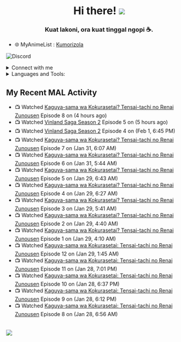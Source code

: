 <h1 align="center">Hi there! <img src="https://media.giphy.com/media/hvRJCLFzcasrR4ia7z/giphy.gif" width="25px"> </h1>
<h3 align="center">Kuat lakoni, ora kuat tinggal ngopi ☕.</h3>

- 🌐 MyAnimeList : [Kumorizola](https://myanimelist.net/animelist/Kumorizola)

![Discord](https://discord.c99.nl/widget/theme-3/761213268009943051.png)
<details>
      <summary>Connect with me</summary>
    <p align="left">
        <a href="https://www.facebook.com/kumori.hartley.1" target="blank"><img align="center"
                src="https://raw.githubusercontent.com/rahuldkjain/github-profile-readme-generator/master/src/images/icons/Social/facebook.svg"
                alt="kumori hartley" height="30" width="40" /></a>
        <a href="https://www.instagram.com/kumorizola/" target="blank"><img align="center"
                src="https://raw.githubusercontent.com/rahuldkjain/github-profile-readme-generator/master/src/images/icons/Social/instagram.svg"
                alt="kumorizola" height="30" width="40" /></a>
        <a href="https://discord.com" target="blank"><img align="center"
                src="https://raw.githubusercontent.com/rahuldkjain/github-profile-readme-generator/master/src/images/icons/Social/discord.svg"
                alt="Kumori#5882" height="30" width="40" /></a>
    </p>
</details>

<details>
    <summary align="left">Languages and Tools:</summary>
<p align="left">
      <a href="https://www.w3schools.com/css/" target="_blank">
        <img src="https://raw.githubusercontent.com/devicons/devicon/master/icons/css3/css3-original-wordmark.svg"
            alt="css3" width="40" height="40" /> </a> <a href="https://www.w3.org/html/" target="_blank"> <img
            src="https://raw.githubusercontent.com/devicons/devicon/master/icons/html5/html5-original-wordmark.svg"
            alt="html5" width="40" height="40" /> </a> <a href="https://www.java.com" target="_blank"> <img
            src="https://raw.githubusercontent.com/devicons/devicon/master/icons/java/java-original.svg" alt="java"
            width="40" height="40" /> </a> <a href="https://developer.mozilla.org/en-US/docs/Web/JavaScript"
            target="_blank"> <img
            src="https://raw.githubusercontent.com/devicons/devicon/master/icons/javascript/javascript-original.svg"
            alt="javascript" width="40" height="40" /> </a> <a href="https://nodejs.org" target="_blank"> <img
            src="https://raw.githubusercontent.com/devicons/devicon/master/icons/nodejs/nodejs-original-wordmark.svg"
            alt="nodejs" width="40" height="40" /> </a> <a href="https://www.python.org" target="_blank"> <img
            src="https://raw.githubusercontent.com/devicons/devicon/master/icons/python/python-original.svg"
            alt="python" width="40" height="40" /> </a> <a href="https://www.typescriptlang.org/" target="_blank"> <img
            src="https://raw.githubusercontent.com/devicons/devicon/master/icons/typescript/typescript-original.svg" 
            alt="typescript" width="40" height="40" /> </a> <a href="https://www.photoshop.com/en" target="_blank"> <img
            src="https://upload.wikimedia.org/wikipedia/commons/a/af/Adobe_Photoshop_CC_icon.svg" alt="photoshop" width="40" height="40"/> </a>
            <a href="https://www.adobe.com/products/premiere.html" target="_blank"> <img
            src="https://upload.wikimedia.org/wikipedia/commons/4/40/Adobe_Premiere_Pro_CC_icon.svg" alt="Premiere pro" width="40" height="40"/> </a>
            <a href="https://www.adobe.com/in/products/illustrator.html" target="_blank"> <img 
            src="https://upload.wikimedia.org/wikipedia/commons/f/fb/Adobe_Illustrator_CC_icon.svg" alt="illustrator" width="40" height="40"/> </a>
      
 </details>
 
 <h2> My Recent MAL Activity</h2>
<!-- MAL_ACTIVITY:start -->

- 📺 Watched [Kaguya-sama wa Kokurasetai? Tensai-tachi no Renai Zunousen](https://MyAnimeList.net/anime.php?id=40591) Episode 8 on (4 hours ago)
- 📺 Watched [Vinland Saga Season 2](https://MyAnimeList.net/anime.php?id=49387) Episode 5 on (5 hours ago)
- 📺 Watched [Vinland Saga Season 2](https://MyAnimeList.net/anime.php?id=49387) Episode 4 on (Feb 1, 6:45 PM)
- 📺 Watched [Kaguya-sama wa Kokurasetai? Tensai-tachi no Renai Zunousen](https://MyAnimeList.net/anime.php?id=40591) Episode 7 on (Jan 31, 6:07 AM)
- 📺 Watched [Kaguya-sama wa Kokurasetai? Tensai-tachi no Renai Zunousen](https://MyAnimeList.net/anime.php?id=40591) Episode 6 on (Jan 31, 5:44 AM)
- 📺 Watched [Kaguya-sama wa Kokurasetai? Tensai-tachi no Renai Zunousen](https://MyAnimeList.net/anime.php?id=40591) Episode 5 on (Jan 29, 6:43 AM)
- 📺 Watched [Kaguya-sama wa Kokurasetai? Tensai-tachi no Renai Zunousen](https://MyAnimeList.net/anime.php?id=40591) Episode 4 on (Jan 29, 6:27 AM)
- 📺 Watched [Kaguya-sama wa Kokurasetai? Tensai-tachi no Renai Zunousen](https://MyAnimeList.net/anime.php?id=40591) Episode 3 on (Jan 29, 5:41 AM)
- 📺 Watched [Kaguya-sama wa Kokurasetai? Tensai-tachi no Renai Zunousen](https://MyAnimeList.net/anime.php?id=40591) Episode 2 on (Jan 29, 4:40 AM)
- 📺 Watched [Kaguya-sama wa Kokurasetai? Tensai-tachi no Renai Zunousen](https://MyAnimeList.net/anime.php?id=40591) Episode 1 on (Jan 29, 4:10 AM)
- 📺 Watched [Kaguya-sama wa Kokurasetai: Tensai-tachi no Renai Zunousen](https://MyAnimeList.net/anime.php?id=37999) Episode 12 on (Jan 29, 1:45 AM)
- 📺 Watched [Kaguya-sama wa Kokurasetai: Tensai-tachi no Renai Zunousen](https://MyAnimeList.net/anime.php?id=37999) Episode 11 on (Jan 28, 7:01 PM)
- 📺 Watched [Kaguya-sama wa Kokurasetai: Tensai-tachi no Renai Zunousen](https://MyAnimeList.net/anime.php?id=37999) Episode 10 on (Jan 28, 6:37 PM)
- 📺 Watched [Kaguya-sama wa Kokurasetai: Tensai-tachi no Renai Zunousen](https://MyAnimeList.net/anime.php?id=37999) Episode 9 on (Jan 28, 6:12 PM)
- 📺 Watched [Kaguya-sama wa Kokurasetai: Tensai-tachi no Renai Zunousen](https://MyAnimeList.net/anime.php?id=37999) Episode 8 on (Jan 28, 6:56 AM)

<!-- MAL_ACTIVITY:end -->

  
<h2 align="left"> <img src="https://media.discordapp.net/attachments/918405470073520168/919220018355523584/ezgif.com-gif-maker_1.gif">
